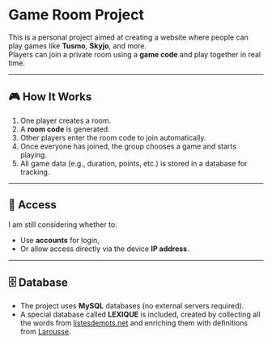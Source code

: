 # Game Room Project

This is a personal project aimed at creating a website where people can play games like **Tusmo**, **Skyjo**, and more.  
Players can join a private room using a **game code** and play together in real time.

---

## 🎮 How It Works
1. One player creates a room.
2. A **room code** is generated.
3. Other players enter the room code to join automatically.
4. Once everyone has joined, the group chooses a game and starts playing.
5. All game data (e.g., duration, points, etc.) is stored in a database for tracking.

---

## 🔐 Access
I am still considering whether to:
- Use **accounts** for login,  
- Or allow access directly via the device **IP address**.  

---

## 🗄 Database
- The project uses **MySQL** databases (no external servers required).  
- A special database called **LEXIQUE** is included, created by collecting all the words from [listesdemots.net](https://www.listesdemots.net/touslesmots.htm) and enriching them with definitions from [Larousse](https://www.larousse.fr/).  

